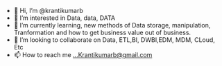 - 👋 Hi, I’m @krantikumarb
- 👀 I’m interested in Data, data, DATA
- 🌱 I’m currently learning, new methods of Data storage, manipulation, Tranformation and how to get business value out of business.
- 💞️ I’m looking to collaborate on Data, ETL,BI, DWBI,EDM, MDM, CLoud, Etc
- 📫 How to reach me ...Krantikumarb@gmail.com

<!---
krantikumarb/krantikumarb is a ✨ special ✨ repository because its `README.md` (this file) appears on your GitHub profile.
You can click the Preview link to take a look at your changes.
--->
